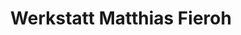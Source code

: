 ---
title: "Werkstatt Matthias Fieroh"
url: /neumuenster/werkstatt-matthias-fieroh/
shop: Autowerkstatt
---